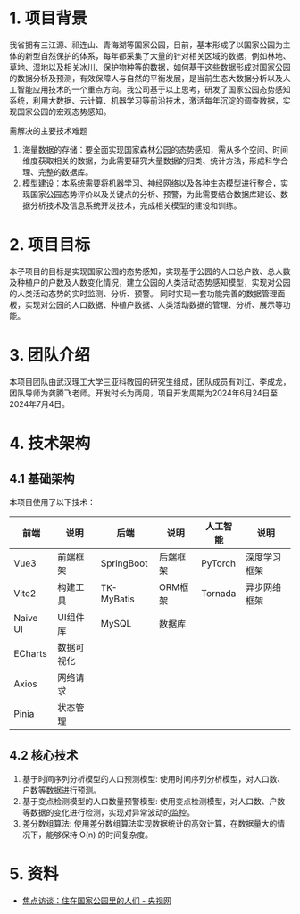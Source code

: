 # 1. 项目背景

我省拥有三江源、祁连山、青海湖等国家公园，目前，基本形成了以国家公园为主体的新型自然保护的体系，每年都采集了大量的针对相关区域的数据，例如林地、草地、湿地以及相关冰川、保护物种等的数据，如何基于这些数据形成对国家公园的数据分析及预测，有效保障人与自然的平衡发展，是当前生态大数据分析以及人工智能应用技术的一个重点方向。我公司基于以上思考，研发了国家公园态势感知系统，利用大数据、云计算、机器学习等前沿技术，激活每年沉淀的调查数据，实现国家公园的宏观态势感知。

需解决的主要技术难题

1. 海量数据的存储：要全面实现国家森林公园的态势感知，需从多个空间、时间维度获取相关的数据，为此需要研究大量数据的归类、统计方法，形成科学合理、完整的数据库。
2. 模型建设：本系统需要将机器学习、神经网络以及各种生态模型进行整合，实现国家公园态势评价以及关键点的分析、预警，为此需要结合数据库建设、数据分析技术及信息系统开发技术，完成相关模型的建设和训练。

# 2. 项目目标

本子项目的目标是实现国家公园的态势感知，实现基于公园的人口总户数、总人数及种植户的户数及人数变化情况，建立公园的人类活动态势感知模型，实现对公园的人类活动态势的实时监测、分析、预警。
同时实现一套功能完善的数据管理面板，实现对公园的人口数据、种植户数据、人类活动数据的管理、分析、展示等功能。

# 3. 团队介绍

本项目团队由武汉理工大学三亚科教园的研究生组成，团队成员有刘江、李成龙，团队导师为龚腾飞老师。开发时长为两周，项目开发周期为2024年6月24日至2024年7月4日。

# 4. 技术架构

## 4.1 基础架构

本项目使用了以下技术：

| 前端       | 说明    | 后端         | 说明    | 人工智能    | 说明     |
|----------|-------|------------|-------|---------|--------|
| Vue3     | 前端框架  | SpringBoot | 后端框架  | PyTorch | 深度学习框架 |
| Vite2    | 构建工具  | TK-MyBatis | ORM框架 | Tornada | 异步网络框架 |
| Naive UI | UI组件库 | MySQL      | 数据库   |         |        |
| ECharts  | 数据可视化 |            |       |         |        |
| Axios    | 网络请求  |            |       |         |        |
| Pinia    | 状态管理  |            |       |         |        |

## 4.2 核心技术

1. 基于时间序列分析模型的人口预测模型: 使用时间序列分析模型，对人口数、户数等数据进行预测。
2. 基于变点检测模型的人口数量预警模型: 使用变点检测模型，对人口数、户数等数据的变化进行检测，实现对异常波动的监控。
3. 差分数组算法: 使用差分数组算法实现数据统计的高效计算，在数据量大的情况下，能够保持 O(n) 的时间复杂度。

# 5. 资料

- [焦点访谈：住在国家公园里的人们 - 央视网](https://news.cctv.com/2021/05/27/ARTICSH5SyXlKHTDZTrnhbuJ210527.shtml)
